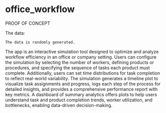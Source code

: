 # office_workflow

PROOF OF CONCEPT

The data:

    The data is randomly generated.


The app is an interactive simulation tool designed to optimize and analyze workflow efficiency in an office or company setting. Users can configure the simulation by selecting the number of workers, defining products or procedures, and specifying the sequence of tasks each product must complete. Additionally, users can set time distributions for task completion to reflect real-world variability. The simulation generates a timeline plot to visualize task assignments and progress, logs each step of the process for detailed insights, and provides a comprehensive performance report with key metrics. A dashboard of summary analytics offers plots to help users understand task and product completion trends, worker utilization, and bottlenecks, enabling data-driven decision-making.
